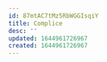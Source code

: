 ```yaml
---
id: 87mtAC7tMz5RbWGGIsqiY
title: Complice
desc: ''
updated: 1644961726967
created: 1644961726967
---
```


